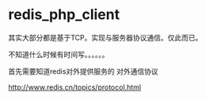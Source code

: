 # redis_php_client
其实大部分都是基于TCP。实现与服务器协议通信。仅此而已。

不知道什么时候有时间写。。。。。。

首先需要知道redis对外提供服务的 对外通信协议  

http://www.redis.cn/topics/protocol.html
